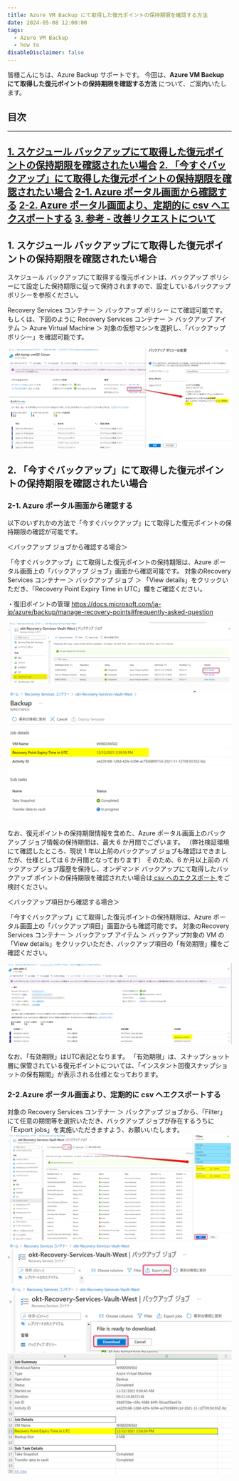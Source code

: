 ```yaml
---
title: Azure VM Backup にて取得した復元ポイントの保持期限を確認する方法
date: 2024-05-08 12:00:00
tags:
  - Azure VM Backup
  - how to
disableDisclaimer: false
---
```


<!-- more -->
皆様こんにちは、Azure Backup サポートです。
今回は、**Azure VM Backup にて取得した復元ポイントの保持期限を確認する方法** について、ご案内いたします。


## 目次
-----------------------------------------------------------
[1. スケジュール バックアップにて取得した復元ポイントの保持期限を確認されたい場合](#1)
[2. 「今すぐバックアップ」にて取得した復元ポイントの保持期限を確認されたい場合](#2)
 [ 2-1. Azure ポータル画面から確認する](#2-1)
 [ 2-2. Azure ポータル画面より、定期的に csv へエクスポートする](#2-2)
[3. 参考 - 改善リクエストについて](#3)
-----------------------------------------------------------

## 1. スケジュール バックアップにて取得した復元ポイントの保持期限を確認されたい場合<a id="1"></a>
スケジュール バックアップにて取得する復元ポイントは、バックアップ ポリシーにて設定した保持期限に従って保持されますので、設定しているバックアップ ポリシーを参照ください。

Recovery Services コンテナー ＞ バックアップ ポリシー にて確認可能です。
もしくは、下図のように Recovery Services コンテナー ＞ バックアップ アイテム ＞ Azure Virtual Machine ＞ 対象の仮想マシンを選択し、「バックアップ ポリシー」を確認可能です。

![HowToCheckRetentionPeriodForVMBackup_01](./HowToCheckRetentionPeriodForVMBackup/HowToCheckRetentionPeriodForVMBackup_01.png)


## 2. 「今すぐバックアップ」にて取得した復元ポイントの保持期限を確認されたい場合<a id="2"></a>
### 2-1. Azure ポータル画面から確認する<a id="2-1"></a>

以下のいずれかの方法で「今すぐバックアップ」にて取得した復元ポイントの保持期限の確認が可能です。

＜バックアップ ジョブから確認する場合＞

「今すぐバックアップ」にて取得した復元ポイントの保持期限は、Azure ポータル画面上の「バックアップ ジョブ」画面から確認可能です。
対象のRecovery Services コンテナー ＞ バックアップ ジョブ ＞ 「View details」をクリックいただき、「Recovery Point Expiry Time in UTC」欄をご確認ください。

・復旧ポイントの管理
https://docs.microsoft.com/ja-jp/azure/backup/manage-recovery-points#frequently-asked-question

![HowToCheckRetentionPeriodForVMBackup_02](./HowToCheckRetentionPeriodForVMBackup/HowToCheckRetentionPeriodForVMBackup_02.png)

![HowToCheckRetentionPeriodForVMBackup_03](./HowToCheckRetentionPeriodForVMBackup/HowToCheckRetentionPeriodForVMBackup_03.png)

なお、復元ポイントの保持期限情報を含めた、Azure ポータル画面上のバックアップ ジョブ情報の保持期間は、最大 6 か月間でございます。
（弊社検証環境にて確認したところ、現状 1 年以上前のバックアップ ジョブも確認はできましたが、仕様としては 6 か月間となっております）
そのため、6 か月以上前の バックアップ ジョブ履歴を保持し、オンデマンド バックアップにて取得したバックアップ ポイントの保持期限を確認されたい場合は[ csv へのエクスポート ](#2-2)をご検討ください。

＜バックアップ項目から確認する場合＞

「今すぐバックアップ」にて取得した復元ポイントの保持期限は、Azure ポータル画面上の「バックアップ項目」画面からも確認可能です。
対象のRecovery Services コンテナー ＞ バックアップ アイテム ＞ バックアップ対象の VM の「View details」をクリックいただき、バックアップ項目の「有効期限」欄をご確認ください。

![image](./HowToCheckRetentionPeriodForVMBackup/HowToCheckRetentionPeriodForVMBackup_04.png)

なお、「有効期限」はUTC表記となります。
「有効期限」は、スナップショット層に保管されている復元ポイントについては、「インスタント回復スナップショットの保有期間」が表示される仕様となっております。

### 2-2.Azure ポータル画面より、定期的に csv へエクスポートする<a id="2-2"></a>
対象の Recovery Services コンテナー ＞ バックアップ ジョブから、「Filter」にて任意の期間等を選択いただき、バックアップ ジョブが存在するうちに「Export jobs」を実施いただきますよう、お願いいたします。
 ![HowToCheckRetentionPeriodForVMBackup_04](./HowToCheckRetentionPeriodForVMBackup/HowToCheckRetentionPeriodForVMBackup_05.png)
 ![HowToCheckRetentionPeriodForVMBackup_05](./HowToCheckRetentionPeriodForVMBackup/HowToCheckRetentionPeriodForVMBackup_06.png)
 ![HowToCheckRetentionPeriodForVMBackup_07](./HowToCheckRetentionPeriodForVMBackup/HowToCheckRetentionPeriodForVMBackup_07.png)
 ![HowToCheckRetentionPeriodForVMBackup_08](./HowToCheckRetentionPeriodForVMBackup/HowToCheckRetentionPeriodForVMBackup_08.png)